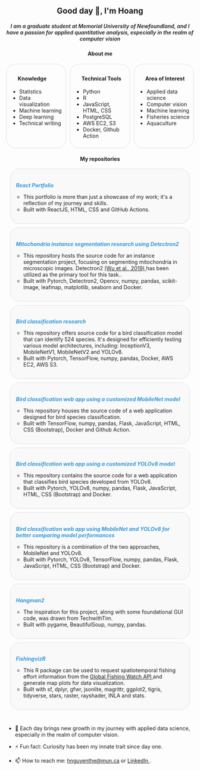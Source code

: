 <h2 align="center">Good day 👋, I'm Hoang</h2>
<h5 align="center" style="font-weight: 600;"> I am a graduate student at Memorial University of Newfoundland, and I have a passion for applied quantitative analysis, especially in the realm of computer vision</h5>

<h4 align="center">About me</h4>

<!-- Main card container -->
<div style="display: flex; justify-content: space-between;">

  <!-- Left card: Knowledge -->
  <div style="flex: 1; padding: 10px; border: 1px solid #ddd; border-radius: 25px; margin-right: 10px;">
    <h4 style="padding-left:20px">Knowledge</h4>
    <ul>
      <li>Statistics</li>
      <li>Data visualization</li>
      <li>Machine learning</li>
      <li>Deep learning</li>
      <li>Technical writing</li>
    </ul>
  </div>

  <!-- Middle card: Technical Tools -->
  <div style="flex: 1; padding: 10px; border: 1px solid #ddd; border-radius: 25px; margin-right: 10px;">
    <h4 style="padding-left:20px">Technical Tools</h4>
    <ul>
      <li>Python</li>
      <li>R</li>
      <li>JavaScript, HTML, CSS</li>
      <li>PostgreSQL</li>
      <li>AWS EC2, S3</li>
      <li>Docker, Github Action</li>
    </ul>
  </div>

  <!-- Right card: Area of Interest -->
  <div style="flex: 1; padding: 10px; border: 1px solid #ddd; border-radius: 25px;">
    <h4 style="padding-left:20px">Area of Interest</h4>
    <ul>
      <li>Applied data science</li>
      <li>Computer vision</li>
      <li>Machine learning</li>
      <li>Fisheries science</li>
      <li>Aquaculture</li>      
    </ul>
  </div>

</div>

<h4 align="center">My repositories</h4>

<div style="margin: 10px; padding: 15px; border: 1px solid #ddd; border-radius: 25px; background-color: #f9f9f9;">
    <h5 style="margin-bottom: 5px; color: #2c3e50;">
        <a href="https://leoutas.github.io/react_portfolio/#" style="text-decoration: none; color: #3498db;">React Portfolio</a>
    </h5>
    <ul style="padding-left: 20px; list-style-type: circle;">
        <li>This portfolio is more than just a showcase of my work; it's a reflection of my journey and skills.</li>
        <li>Built with ReactJS, HTML, CSS and GitHub Actions.</li>
    </ul>
</div>

<div style="margin: 10px; padding: 15px; border: 1px solid #ddd; border-radius: 25px; background-color: #f9f9f9;">
    <h5 style="margin-bottom: 5px; color: #2c3e50;">
        <a href="https://github.com/LeoUtas/bird_classification_research.git" style="text-decoration: none; color: #3498db;">Mitochondria instance segmentation research using Detectron2</a>
    </h5>
    <ul style="padding-left: 20px; list-style-type: circle;">
        <li>This repository hosts the source code for an instance segmentation project, focusing on segmenting mitochondria in microscopic images. Detectron2 <a href="https://github.com/facebookresearch/detectron2/blob/main/README.md"> (Wu et al., 2019) </a> has been utilized as the primary tool for this task..
        </li>
        <li>Built with Pytorch, Detectron2, Opencv, numpy, pandas, scikit-image, leafmap, matplotlib, seaborn and Docker.</li>
    </ul>
</div>

<div style="margin: 10px; padding: 15px; border: 1px solid #ddd; border-radius: 25px; background-color: #f9f9f9;">
    <h5 style="margin-bottom: 5px; color: #2c3e50;">
        <a href="https://github.com/LeoUtas/bird_classification_research.git" style="text-decoration: none; color: #3498db;">Bird classification research</a>
    </h5>
    <ul style="padding-left: 20px; list-style-type: circle;">
        <li>This repository offers source code for a bird classification model that can identify 524 species. It's designed for efficiently testing various model architectures, including: InceptionV3, MobileNetV1, MobileNetV2 and YOLOv8.
        </li>
        <li>Built with Pytorch, TensorFlow, numpy, pandas, Docker, AWS EC2, AWS S3.</li>
    </ul>
</div>

<div style="margin: 10px; padding: 15px; border: 1px solid #ddd; border-radius: 25px; background-color: #f9f9f9;">
    <h5 style="margin-bottom: 5px; color: #2c3e50;">
        <a href="https://github.com/LeoUtas/react_portfolio.git" style="text-decoration: none; color: #3498db;">Bird classification web app using a customized MobileNet model</a>
    </h5>
    <ul style="padding-left: 20px; list-style-type: circle;">
        <li>This repository houses the source code of a web application designed for bird species classification.</li>
        <li>Built with TensorFlow, numpy, pandas, Flask, JavaScript, HTML, CSS (Bootstrap), Docker and Github Action.</li>
    </ul>
</div>

<div style="margin: 10px; padding: 15px; border: 1px solid #ddd; border-radius: 25px; background-color: #f9f9f9;">
    <h5 style="margin-bottom: 5px; color: #2c3e50;">
        <a href="https://github.com/LeoUtas/bird_classification_flask_YOLOv8.git" style="text-decoration: none; color: #3498db;">Bird classification web app using a customized YOLOv8 model</a>
    </h5>
    <ul style="padding-left: 20px; list-style-type: circle;">
        <li>This repository contains the source code for a web application that classifies bird species developed from YOLOv8.</li>
        <li>Built with Pytorch, YOLOv8, numpy, pandas, Flask, JavaScript, HTML, CSS (Bootstrap) and Docker.</li>
    </ul>
</div>

<div style="margin: 10px; padding: 15px; border: 1px solid #ddd; border-radius: 25px; background-color: #f9f9f9;">
    <h5 style="margin-bottom: 5px; color: #2c3e50;">
        <a href="https://github.com/LeoUtas/bird_classification_flask_2models.git" style="text-decoration: none; color: #3498db;">Bird classification web app using MobileNet and YOLOv8 for better comparing model performances</a>
    </h5>
    <ul style="padding-left: 20px; list-style-type: circle;">
        <li>This repository is a combination of the two approaches, MobileNet and YOLOv8.</li>
        <li>Built with Pytorch, YOLOv8, TensorFlow, numpy, pandas, Flask, JavaScript, HTML, CSS (Bootstrap) and Docker.</li>
    </ul>
</div>

<div style="margin: 10px; padding: 15px; border: 1px solid #ddd; border-radius: 25px; background-color: #f9f9f9;">
    <h5 style="margin-bottom: 5px; color: #2c3e50;">
        <a href="https://github.com/LeoUtas/hangman2.git" style="text-decoration: none; color: #3498db;">Hangman2</a>
    </h5>
    <ul style="padding-left: 20px; list-style-type: circle;">
        <li>The inspiration for this project, along with some foundational GUI code, was drawn from TechwithTim.</li>
        <li>Built with pygame, BeautifulSoup, numpy, pandas.</li>
    </ul>
</div>

<div style="margin: 10px; padding: 15px; border: 1px solid #ddd; border-radius: 25px; background-color: #f9f9f9;">
    <h5 style="margin-bottom: 5px; color: #2c3e50;">
        <a href="https://github.com/LeoUtas/fishingvizr.git" style="text-decoration: none; color: #3498db;">FishingvizR</a>
    </h5>
    <ul style="padding-left: 20px; list-style-type: circle;">
        <li>This R package can be used to request spatiotemporal fishing effort information from the <a href="https://globalfishingwatch.org/our-apis/"> Global Fishing Watch API </a> and generate map plots for data visualization.</li>
        <li>Built with sf, dplyr, gfwr, jsonlite, magrittr, ggplot2, tigris, tidyverse, stars, raster, rayshader, INLA and stats.</li>
    </ul>
</div>

<br>

-   🌱 Each day brings new growth in my journey with applied data science, especially in the realm of computer vision.

-   ⚡ Fun fact: Curiosity has been my innate trait since day one.

-   📫 How to reach me: hnguyenthe@mun.ca or <a href="https://www.linkedin.com/in/hoangng84/"> LinkedIn </a>.

<!--
**LeoUtas/LeoUtas** is a ✨ _special_ ✨ repository because its `README.md` (this file) appears on your GitHub profile.

Here are some ideas to get you started:

-   🔭 I’m currently working on ...
-   🌱 I’m currently learning ...
-   👯 I’m looking to collaborate on ...
-   🤔 I’m looking for help with ...
-   💬 Ask me about ...
-   📫 How to reach me: ...
-   😄 Pronouns: ...
-   ⚡ Fun fact: ...
    -->
